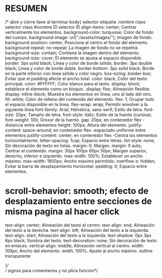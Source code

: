 # RESUMEN 
/*                                               abre y cierre llave al terminar
body{                                            selector etiqueta 
.nombre class                                    selector class
#nombre ID                                       selector ID
align-items: center;                             Centrar verticalmente los elementos.
background-color: turquoise;                     Color de fondo del cuerpo.
background-image: url("./assets/images/");       Imagen de fondo.
background-position: center;                     Posiciona al centro el fondo del elemento.
background-repeat: no-repeat;                    La imagen de fondo no se repetirá.
background-size: contain;                        Contiene la imagen dentro del elemento.
background-size: cover;                          El elemento se ajusta al espacio disponible.
border: 3px solid black;                         Línea y color de borde sólido.
border: 3px double black;                        Línea y color de borde doble.
border-bottom: 3px solid black;                  Borde en la parte inferior con línea sólida y color negro.
box-sizing: border-box;                          Evitar que el padding afecte el ancho total.
color: black;                                    Color del texto principal.
color: #FFFFFF;                                  Color blanco para el texto.
display: block;                                  establece el elemento como un bloque..
display: flex;                                   Alineación flexible.
display: inline-block;                           Muestra los elementos en línea, uno al lado del otro.
fill: white;                                     Color de relleno del contenido del elemento.
flex: 1;                                         Ocupar todo el espacio disponible en la línea.
flex-wrap: wrap;                                 Permitir envolver a la siguiente línea
font-family: Arial, Helvetica, sans-serif;       Estilo de letra.
font-size: 20px;                                 Tamaño de letra.
font-style: italic;                              Estilo de la fuente (cursiva).
font-weight: 100;                                Grosor de la fuente.
gap: 20px;                                       en contenedor flex - distancia entre elementos
height: 100px;                                   Altura del elemento.
justify-content: space-around;                   en contenedor flex -espaciado uniforme entre elementos
justify-content: center;                         en contenedor flex -Centra los elementos horizontalmente.
letter-spacing: 1cap;                            Espacio entre letras.
list-style: none;                                Sin decoración de texto en listas.
margin: 0;                                       Margen.
margin: 0 auto;                                  Centrar el contenido.
margin: 30px 100px 60px 50px;                    Margen superior, derecho, inferior e izquierdo.
max-width: 100%;                                 Establecer un ancho máximo.
max-width: 1800px;                               Ancho máximo permitido.
overflow-x: hidden;                              Evitar la barra de desplazamiento horizontal.
padding: 0;                                      Espacio entre elementos.
# scroll-behavior: smooth;                         efecto de desplazamiento entre secciones de misma pagina al hacer click
text-align: center;                              Alineación del texto al centro.
text-align: end;                                 Alineación del texto a la derecha.
text-align: left;                                Alineación del texto a la izquierda.
text-align: start;                               Alineación del texto a la izquierda.
text-shadow: 0px 3px 6px black;                  Sombra del texto.
text-decoration: none;                           Sin decoración de texto en enlaces.
vertical-align: middle;                          Alineación vertical al centro.
width: 100px;                                    Ancho del elemento.
width: 100%;                                     Ajuste al ancho máximo.
outline                                          transparente


}*/                                           
/*                                            signos para comentarios y no plica funcion*/




